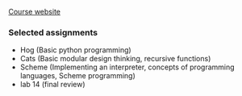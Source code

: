 [Course website](https://inst.eecs.berkeley.edu/~cs61a/su20/)

### Selected assignments
- Hog (Basic python programming)
- Cats (Basic modular design thinking, recursive functions)
- Scheme (Implementing an interpreter, concepts of programming languages, Scheme programming)
- lab 14 (final review)
